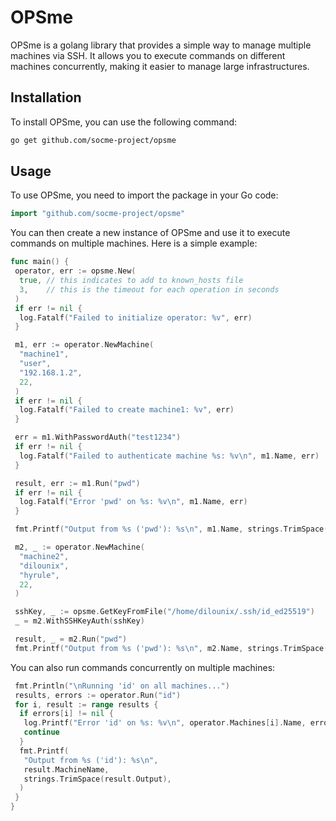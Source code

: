 # OPSme

OPSme is a golang library that provides a simple way to manage multiple machines via SSH. It allows you to execute commands on different machines concurrently, making it easier to manage large infrastructures.

## Installation

To install OPSme, you can use the following command:

```bash
go get github.com/socme-project/opsme
```

## Usage

To use OPSme, you need to import the package in your Go code:

```go
import "github.com/socme-project/opsme"
```

You can then create a new instance of OPSme and use it to execute commands on multiple machines. Here is a simple example:

```go
func main() {
 operator, err := opsme.New(
  true, // this indicates to add to known_hosts file
  3,    // this is the timeout for each operation in seconds
 )
 if err != nil {
  log.Fatalf("Failed to initialize operator: %v", err)
 }

 m1, err := operator.NewMachine(
  "machine1",
  "user",
  "192.168.1.2",
  22,
 )
 if err != nil {
  log.Fatalf("Failed to create machine1: %v", err)
 }

 err = m1.WithPasswordAuth("test1234")
 if err != nil {
  log.Fatalf("Failed to authenticate machine %s: %v\n", m1.Name, err)
 }

 result, err := m1.Run("pwd")
 if err != nil {
  log.Fatalf("Error 'pwd' on %s: %v\n", m1.Name, err)
 }

 fmt.Printf("Output from %s ('pwd'): %s\n", m1.Name, strings.TrimSpace(result.Output))

 m2, _ := operator.NewMachine(
  "machine2",
  "dilounix",
  "hyrule",
  22,
 )

 sshKey, _ := opsme.GetKeyFromFile("/home/dilounix/.ssh/id_ed25519")
 _ = m2.WithSSHKeyAuth(sshKey)

 result, _ = m2.Run("pwd")
 fmt.Printf("Output from %s ('pwd'): %s\n", m2.Name, strings.TrimSpace(result.Output))
```

You can also run commands concurrently on multiple machines:

```go
 fmt.Println("\nRunning 'id' on all machines...")
 results, errors := operator.Run("id")
 for i, result := range results {
  if errors[i] != nil {
   log.Printf("Error 'id' on %s: %v\n", operator.Machines[i].Name, errors[i])
   continue
  }
  fmt.Printf(
   "Output from %s ('id'): %s\n",
   result.MachineName,
   strings.TrimSpace(result.Output),
  )
 }
}
```

